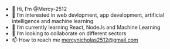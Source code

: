 - 👋 Hi, I’m @Mercy-2512
- 👀 I’m interested in web devlopment, app development, artificial intelligence and machine learning
- 🌱 I’m currently learning React, NodeJs and Machine Learning 
- 💞️ I’m looking to collaborate on different sectors
- 📫 How to reach me mercynicholas2512@gmail.com


<!---
Mercy-2512/Mercy-2512 is a ✨ special ✨ repository because its `README.md` (this file) appears on your GitHub profile.
You can click the Preview link to take a look at your changes.
--->
